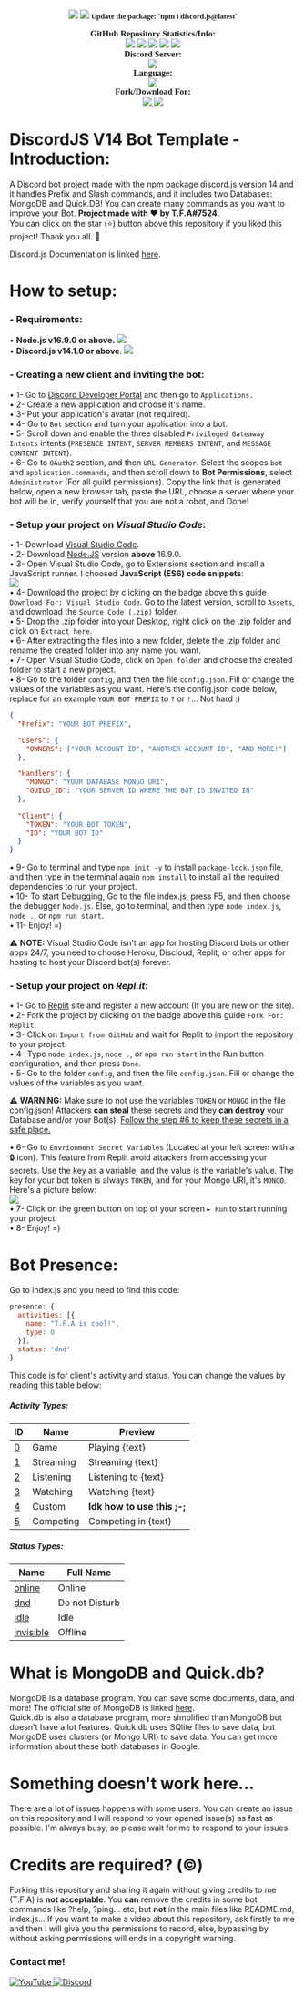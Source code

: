 <br>
<p align="center">
    <img src="https://media.discordapp.net/attachments/994957246364647526/1004352503573393458/V14_Handler.png?width=855&height=481">
    <img src="https://img.shields.io/github/v/release/discordjs/discord.js?label=Discord.js Current Version:&logo=npm&style=for-the-badge">
    <a style="font-size:13px;font-family:verdana"><b>Update the package: `npm i discord.js@latest`</b></a><br>
</p>

<p align="center">
    <a style="font-size:15px;font-family:verdana"><b>GitHub Repository Statistics/Info:</b></a><br>
    <img src="https://img.shields.io/github/release/TFAGaming/DiscordJS-V14-Bot-Template?label=Release&logo=files">
    <img src="https://img.shields.io/github/forks/TFAGaming/DiscordJS-V14-Bot-Template?label=Forks&color=lime&logo=githubactions&logoColor=lime">
    <img src="https://img.shields.io/github/stars/TFAGaming/DiscordJS-V14-Bot-Template?label=Stars&color=yellow&logo=reverbnation&logoColor=yellow">
    <img src="https://img.shields.io/github/license/TFAGaming/DiscordJS-V14-Bot-Template?label=License&color=808080&logo=gitbook&logoColor=808080">
    <img src="https://img.shields.io/github/issues/TFAGaming/DiscordJS-V14-Bot-Template?label=Issues&color=red&logo=ifixit&logoColor=red">
    <br>
    <a style="font-size:15px;font-family:verdana"><b>Discord Server:</b></a><br>
    <a href="https://discord.gg/bGNRZcnwWy">
        <img src="https://img.shields.io/discord/918611797194465280.svg?label=Discord%20Server:&logo=discord&color=5865F2&logoColor=white"><br>
    </a>
    <a style="font-size:15px;font-family:verdana"><b>Language:</b></a><br>
    <img src="https://img.shields.io/badge/JavaScript-100000?label=Made%20with:&style=flat&logo=javascript&color=808080">
    <br>
    <a style="font-size:15px;font-family:verdana"><b>Fork/Download For:</b></a><br>
    <a href="https://replit.com/github/TFAGaming/DiscordJS-V14-Bot-Template">
        <img src="https://img.shields.io/badge/Repl.it-100000?label=Fork%20on:&style=flat&logo=replit&color=808080&logoColor=white">
    </a>
    <a href="https://github.com/TFAGaming/DiscordJS-V14-Bot-Template/releases">
        <img src="https://img.shields.io/badge/Visual Studio Code-100000?label=Download%20for:&style=flat&logo=visual studio code&color=808080&logoColor=007ACC">
    </a>
</p>

# DiscordJS V14 Bot Template - Introduction:
A Discord bot project made with the npm package discord.js version 14 and it handles Prefix and Slash commands, and it includes two Databases: MongoDB and Quick.DB! You can create many commands as you want to improve your Bot. **Project made with ❤ by T.F.A#7524.**<br>
You can click on the star (⭐️) button above this repository if you liked this project! Thank you all. 🙏

Discord.js Documentation is linked [here](https://discord.js.org/#/docs/discord.js/main/general/welcome).

# How to setup:
### - Requirements:

• **Node.js v16.9.0 or above.** <a href="https://nodejs.org/en/"><img src="https://img.shields.io/badge/v16.9.0-100000?style=flat&logo=node.js&label=Discord.js&color=blue&logoColor=lime"></a><br>
• **Discord.js v14.1.0 or above**. <a href="https://www.npmjs.com/package/discord.js"><img src="https://img.shields.io/badge/v14.1.0-100000?style=flat&logo=npm&label=Discord.js&color=blue"></a>

### - Creating a new client and inviting the bot:
• 1- Go to [Discord Developer Portal](https://discord.com/developers) and then go to `Applications.` <br>
• 2- Create a new application and choose it's name. <br>
• 3- Put your application's avatar (not required).<br>
• 4- Go to `Bot` section and turn your application into a bot. <br>
• 5- Scroll down and enable the three disabled `Privileged Gateaway Intents` intents (`PRESENCE INTENT`, `SERVER MEMBERS INTENT`, and `MESSAGE CONTENT INTENT`).<br>
• 6- Go to `OAuth2` section, and then `URL Generator`. Select the scopes `bot` and `application.commands`, and then scroll down to **Bot Permissions**, select `Administrator` (For all guild permissions). Copy the link that is generated below, open a new browser tab, paste the URL, choose a server where your bot will be in, verify yourself that you are not a robot, and Done!

### - Setup your project on ___Visual Studio Code___:
• 1- Download [Visual Studio Code](https://code.visualstudio.com/Download).<br>
• 2- Download [Node.JS](https://nodejs.org/en/) version **above** 16.9.0.<br>
• 3- Open Visual Studio Code, go to Extensions section and install a JavaScript runner. I choosed **JavaScript (ES6) code snippets**:<br>
<img src="https://media.discordapp.net/attachments/1006491186875338823/1007603785889239060/2022-08-12_11_56_18-Extension__JavaScript_ES6_code_snippets_-_Visual_Studio_Code.png"><br>
• 4- Download the project by clicking on the badge above this guide `Download For: Visual Studio Code`. Go to the latest version, scroll to `Assets`, and download the `Source Code (.zip)` folder. <br>
• 5- Drop the .zip folder into your Desktop, right click on the .zip folder and click on `Extract here`.<br>
• 6- After extracting the files into a new folder, delete the .zip folder and rename the created folder into any name you want.<br>
• 7- Open Visual Studio Code, click on `Open folder` and choose the created folder to start a new project.<br>
• 8- Go to the folder `config`, and then the file `config.json`. Fill or change the values of the variables as you want. Here's the config.json code below, replace for an example `YOUR BOT PREFIX` to `?` or `!`... Not hard :)<br>
```json
{
  "Prefix": "YOUR BOT PREFIX",

  "Users": {
    "OWNERS": ["YOUR ACCOUNT ID", "ANOTHER ACCOUNT ID", "AND MORE!"]
  },

  "Handlers": {
    "MONGO": "YOUR DATABASE MONGO URI",
    "GUILD_ID": "YOUR SERVER ID WHERE THE BOT IS INVITED IN"
  },
  
  "Client": {
    "TOKEN": "YOUR BOT TOKEN",
    "ID": "YOUR BOT ID"
  }
}
```
<!-- <img src="https://media.discordapp.net/attachments/1006491186875338823/1007607458195308574/2022-08-12_12_05_25-DiscordJS-V14-Bot-Template_config.json_at_main_TFAGaming_DiscordJS-V14-Bot-Tem.png"> <br> -->
• 9- Go to terminal and type `npm init -y` to install `package-lock.json` file, and then type in the terminal again `npm install` to install all the required dependencies to run your project.<br>
• 10- To start Debugging, Go to the file index.js, press F5, and then choose the debugger `Node.js`. Else, go to terminal, and then type `node index.js`, `node .`, or `npm run start`.<br>
• 11- Enjoy! =)

⚠️ **NOTE:** Visual Studio Code isn't an app for hosting Discord bots or other apps 24/7, you need to choose Heroku, Discloud, Replit, or other apps for hosting to host your Discord bot(s) forever.

### - Setup your project on ___Repl.it___:
• 1- Go to [Replit](https://www.replit.com) site and register a new account (If you are new on the site).<br>
• 2- Fork the project by clicking on the badge above this guide `Fork For: Replit`.<br>
• 3- Click on `Import from GitHub` and wait for Replit to import the repository to your project.<br>
• 4- Type `node index.js`, `node .`, or `npm run start` in the Run button configuration, and then press `Done`.<br>
• 5- Go to the folder `config`, and then the file `config.json`. Fill or change the values of the variables as you want.

⚠️ **WARNING:** Make sure to not use the variables `TOKEN` or `MONGO` in the file config.json! Attackers **can steal** these secrets and they **can destroy** your Database and/or your Bot(s). <u>Follow the step #6 to keep these secrets in a safe place. </u>

• 6- Go to `Envrionment Secret Variables` (Located at your left screen with a 🔒 icon). This feature from Replit avoid attackers from accessing your secrets. Use the key as a variable, and the value is the variable's value. The key for your bot token is always `TOKEN`, and for your Mongo URI, it's `MONGO`. Here's a picture below:<br>
<img src="https://media.discordapp.net/attachments/1006491186875338823/1007611370084253767/2022-08-12_12_25_43-index.js_-_Discord_Bot_Template_DJS_V14_-_Replit.png"> <br>
• 7- Click on the green button on top of your screen `► Run` to start running your project.<br>
• 8- Enjoy! =)

# Bot Presence:
Go to index.js and you need to find this code:
```js
presence: {
  activities: [{
    name: "T.F.A is cool!",
    type: 0
  }],
  status: 'dnd'
} 
```
This code is for client's activity and status. You can change the values by reading this table below:

##### Activity Types:
|ID | Name | Preview |
|---| --- |--- |
| <u>0</u> | Game | Playing {text} |
| <u>1</u> | Streaming | Streaming {text} |
| <u>2</u> | Listening | Listening to {text} |
| <u>3</u> | Watching | Watching {text} | 
| <u>4</u> | Custom | **Idk how to use this ;-;** |
| <u>5</u> | Competing | Competing in {text} |

##### Status Types:
| Name | Full Name |
| --- | --- |
| <u>online</u> | Online |
| <u>dnd</u> | Do not Disturb |
| <u>idle</u> | Idle |
| <u>invisible</u> | Offline |


# What is MongoDB and Quick.db?
MongoDB is a database program. You can save some documents, data, and more! The official site of MongoDB is linked [here](https://www.mongodb.com/).<br>
Quick.db is also a database program, more simplified than MongoDB but doesn't have a lot features. Quick.db uses SQlite files to save data, but MongoDB uses clusters (or Mongo URI) to save data. You can get more information about these both databases in Google.

# Something doesn't work here...
There are a lot of issues happens with some users. You can create an issue on this repository and I will respond to your opened issue(s) as fast as possible. I'm always busy, so please wait for me to respond to your issues.

# Credits are required? (©)
Forking this repository and sharing it again without giving credits to me (T.F.A) is **not acceptable**. You **can** remove the credits in some bot commands like ?help, ?ping... etc, but **not** in the main files like README.md, index.js... If you want to make a video about this repository, ask firstly to me and then I will give you the permissions to record, else, bypassing by without asking permissions will ends in a copyright warning.

### Contact me!
<a href='https://www.youtube.com/c/TFA7524' target="_blank">
    <img alt='YouTube' src='https://img.shields.io/badge/YouTube-100000?style=social&logo=YouTube&logoColor=FF0000&labelColor=000000&color=EAE9E9'/>
</a>
<a href='https://dsc.gg/codingdevelopment' target="_blank">
    <img alt='Discord' src='https://img.shields.io/badge/Discord-100000?style=social&logo=Discord&logoColor=5865F2&labelColor=000000&color=EAE9E9'/>
